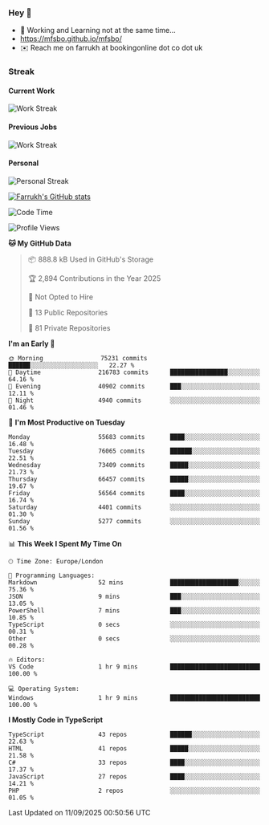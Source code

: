 ### Hey 👋

- 🏃 Working and Learning not at the same time...
- https://mfsbo.github.io/mfsbo/
- ✉️ Reach me on farrukh at bookingonline dot co dot uk

### Streak
#### Current Work
![Work Streak](https://streak-stats.demolab.com/?user=mfsbo)
#### Previous Jobs
![Work Streak](https://streak-stats.demolab.com/?user=farrukhcw)
#### Personal
![Personal Streak](https://streak-stats.demolab.com/?user=farrukhsubhani)

[![Farrukh's GitHub stats](https://github-readme-stats.vercel.app/api?username=mfsbo&hide=stars&count_private=true)](https://github.com/mfsbo/)

<!--START_SECTION:waka-->
![Code Time](http://img.shields.io/badge/Code%20Time-1%2C038%20hrs%2043%20mins-blue)

![Profile Views](http://img.shields.io/badge/Profile%20Views-130-blue)

**🐱 My GitHub Data** 

> 📦 888.8 kB Used in GitHub's Storage 
 > 
> 🏆 2,894 Contributions in the Year 2025
 > 
> 🚫 Not Opted to Hire
 > 
> 📜 13 Public Repositories 
 > 
> 🔑 81 Private Repositories 
 > 
**I'm an Early 🐤** 

```text
🌞 Morning                75231 commits       ██████░░░░░░░░░░░░░░░░░░░   22.27 % 
🌆 Daytime                216783 commits      ████████████████░░░░░░░░░   64.16 % 
🌃 Evening                40902 commits       ███░░░░░░░░░░░░░░░░░░░░░░   12.11 % 
🌙 Night                  4940 commits        ░░░░░░░░░░░░░░░░░░░░░░░░░   01.46 % 
```
📅 **I'm Most Productive on Tuesday** 

```text
Monday                   55683 commits       ████░░░░░░░░░░░░░░░░░░░░░   16.48 % 
Tuesday                  76065 commits       ██████░░░░░░░░░░░░░░░░░░░   22.51 % 
Wednesday                73409 commits       █████░░░░░░░░░░░░░░░░░░░░   21.73 % 
Thursday                 66457 commits       █████░░░░░░░░░░░░░░░░░░░░   19.67 % 
Friday                   56564 commits       ████░░░░░░░░░░░░░░░░░░░░░   16.74 % 
Saturday                 4401 commits        ░░░░░░░░░░░░░░░░░░░░░░░░░   01.30 % 
Sunday                   5277 commits        ░░░░░░░░░░░░░░░░░░░░░░░░░   01.56 % 
```


📊 **This Week I Spent My Time On** 

```text
🕑︎ Time Zone: Europe/London

💬 Programming Languages: 
Markdown                 52 mins             ███████████████████░░░░░░   75.36 % 
JSON                     9 mins              ███░░░░░░░░░░░░░░░░░░░░░░   13.05 % 
PowerShell               7 mins              ███░░░░░░░░░░░░░░░░░░░░░░   10.85 % 
TypeScript               0 secs              ░░░░░░░░░░░░░░░░░░░░░░░░░   00.31 % 
Other                    0 secs              ░░░░░░░░░░░░░░░░░░░░░░░░░   00.28 % 

🔥 Editors: 
VS Code                  1 hr 9 mins         █████████████████████████   100.00 % 

💻 Operating System: 
Windows                  1 hr 9 mins         █████████████████████████   100.00 % 
```

**I Mostly Code in TypeScript** 

```text
TypeScript               43 repos            ██████░░░░░░░░░░░░░░░░░░░   22.63 % 
HTML                     41 repos            █████░░░░░░░░░░░░░░░░░░░░   21.58 % 
C#                       33 repos            ████░░░░░░░░░░░░░░░░░░░░░   17.37 % 
JavaScript               27 repos            ████░░░░░░░░░░░░░░░░░░░░░   14.21 % 
PHP                      2 repos             ░░░░░░░░░░░░░░░░░░░░░░░░░   01.05 % 
```




 Last Updated on 11/09/2025 00:50:56 UTC
<!--END_SECTION:waka-->
<!--
**mfsbo/mfsbo** is a ✨ _special_ ✨ repository because its `README.md` (this file) appears on your GitHub profile.

Here are some ideas to get you started:

- 🔭 I’m currently working on ...
- 🌱 I’m currently learning ...
- 👯 I’m looking to collaborate on ...
- 🤔 I’m looking for help with ...
- 💬 Ask me about ...
- 📫 How to reach me: ...
- 😄 Pronouns: ...
- ⚡ Fun fact: ...
-->
